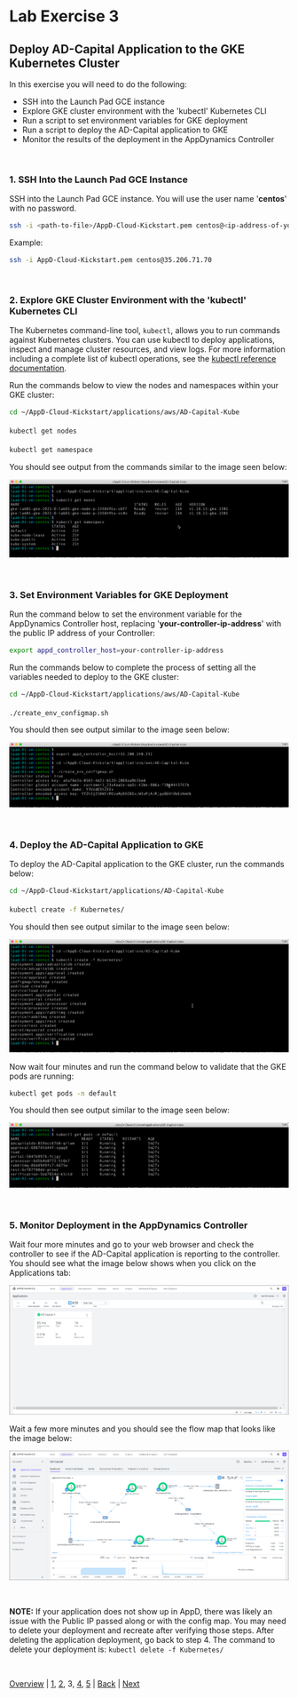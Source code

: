 # Lab Exercise 3
## Deploy AD-Capital Application to the GKE Kubernetes Cluster

In this exercise you will need to do the following:

- SSH into the Launch Pad GCE instance
- Explore GKE cluster environment with the 'kubectl' Kubernetes CLI
- Run a script to set environment variables for GKE deployment
- Run a script to deploy the AD-Capital application to GKE
- Monitor the results of the deployment in the AppDynamics Controller

<br>

### **1.** SSH Into the Launch Pad GCE Instance

SSH into the Launch Pad GCE instance. You will use the user name '**centos**' with no password.

```bash
ssh -i <path-to-file>/AppD-Cloud-Kickstart.pem centos@<ip-address-of-your-launch-pad-gce-instance>
```

Example:
```bash
ssh -i AppD-Cloud-Kickstart.pem centos@35.206.71.70
```

<br>

### **2.** Explore GKE Cluster Environment with the 'kubectl' Kubernetes CLI

The Kubernetes command-line tool, `kubectl`, allows you to run commands against Kubernetes clusters. 
You can use kubectl to deploy applications, inspect and manage cluster resources, and view logs. 
For more information including a complete list of kubectl operations, see the 
[kubectl reference documentation](https://kubernetes.io/docs/reference/kubectl/).  

Run the commands below to view the nodes and namespaces within your GKE cluster:

```bash
cd ~/AppD-Cloud-Kickstart/applications/aws/AD-Capital-Kube

kubectl get nodes

kubectl get namespace
```
You should see output from the commands similar to the image seen below:

![GKE Cluster Validation](./images/gcp-gke-monitoring-lab-08.png)

<br>

### **3.** Set Environment Variables for GKE Deployment

Run the command below to set the environment variable for the AppDynamics Controller host, replacing 
'**your-controller-ip-address**' with the public IP address of your Controller:

```bash
export appd_controller_host=your-controller-ip-address
```
Run the commands below to complete the process of setting all the variables needed to deploy to the GKE cluster:

```bash
cd ~/AppD-Cloud-Kickstart/applications/aws/AD-Capital-Kube

./create_env_configmap.sh
```
You should then see output similar to the image seen below:

![GKE Configmap](./images/gcp-gke-monitoring-lab-09.png)

<br>

### **4.** Deploy the AD-Capital Application to GKE

To deploy the AD-Capital application to the GKE cluster, run the commands below:

```bash
cd ~/AppD-Cloud-Kickstart/applications/AD-Capital-Kube

kubectl create -f Kubernetes/
```
You should then see output similar to the image seen below:

![AD-Capital Deploy](./images/gcp-gke-monitoring-lab-10.png)

Now wait four minutes and run the command below to validate that the GKE pods are running:

```bash
kubectl get pods -n default
```
You should then see output similar to the image seen below:

![GKE Pods](./images/gcp-gke-monitoring-lab-11.png)

<br>

### **5.** Monitor Deployment in the AppDynamics Controller

Wait four more minutes and go to your web browser and check the controller to see if the AD-Capital application is reporting to the controller. You should see what the image below shows when you click on the Applications tab:

![Controller Apps](./images/12.png)

Wait a few more minutes and you should see the flow map that looks like the image below:

![Flow Map](./images/13.png)

<br>

**NOTE:** If your application does not show up in AppD, there was likely an issue with the Public IP 
passed along or with the config map. You may need to delete your deployment and recreate after verifying 
those steps. After deleting the application deployment, go back to step 4. The command to delete your 
deployment is: `kubectl delete -f Kubernetes/`

<br>

[Overview](gcp-gke-monitoring.md) | [1](lab-exercise-01.md), [2](lab-exercise-02.md), 3, [4](lab-exercise-04.md), [5](lab-exercise-05.md) | [Back](lab-exercise-02.md) | [Next](lab-exercise-04.md)
